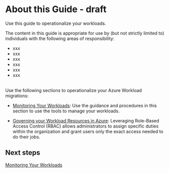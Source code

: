 # About this Guide - draft

Use this guide to operationalize your workloads.

The content in this guide is appropriate for use by (but not strictly limited to) individuals with the following areas of responsibility:

- xxx
- xxx
- xxx
- xxx
- xxx
- xxx


<br />
Use the following sections to operationalize your Azure Workload migrations:

  - [Monitoring Your Workloads](1.0-Monitoring-your-Workloads.md): Use the guidance and procedures in this section to use the tools to manage your workloads.

  - [Governing your Workload Resources in Azure](https://github.com/alvarovitta/Operationalizing-Workloads/blob/master/2.0-Governing-your-Workload-Resources.md):  Leveraging Role-Based Access Control (RBAC) allows administrators to assign specific duties within the organization and grant users only the exact access needed to do their jobs. 

## Next steps

[Monitoring Your Workloads](1.0-Monitoring-your-Workloads.md)
